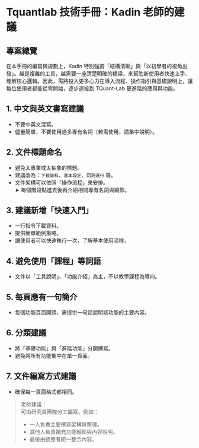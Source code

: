 # Tquantlab 技術手冊：Kadin 老師的建議

## 專案總覽

在本手冊的編寫與規劃上，Kadin 特別強調「結構清晰」與「以初學者的視角出發」。越是複雜的工具，越需要一座清楚明確的橋梁，來幫助新使用者快速上手、理解核心邏輯。因此，需將投入更多心力在導入流程、操作指引與基礎說明上，讓每位使用者都能從零開始，逐步連接到 TQuant-Lab 更進階的應用與功能。

## 1. 中文與英文書寫建議
- 不要中英文混寫。
- 儘量簡單，不要使用過多專有名詞（若需使用，請集中說明）。

## 2. 文件標題命名
- 避免太專業或太抽象的標題。
- 建議改為：`下載資料`、`基本設定`、`回測運行` 等。
- 文件架構可以依照「操作流程」來安排。  
  ➤ 每個階段點進去後再介紹相關專有名詞與細節。

## 3. 建議新增「快速入門」
- 一行指令下載資料。
- 提供簡單範例策略。
- 讓使用者可以快速執行一次，了解基本使用流程。

## 4. 避免使用「課程」等詞語
- 文件以「工具說明」、「功能介紹」為主，不以教學課程為導向。

## 5. 每頁應有一句簡介
- 每個功能頁面開頭，需提供一句話說明該功能的主要內容。

## 6. 分類建議
- 將「基礎功能」與「進階功能」分開撰寫。
- 避免將所有功能集中在單一頁面。

## 7. 文件編寫方式建議
- 確保每一頁面格式都相同。
> 老師建議：  
> 可由研究員團隊分工編寫，例如：  
> - 一人負責主要撰寫架構與整理。
> - 其他人負責補充功能細節與內容說明。
> - 最後由統整者統一整合內容。


